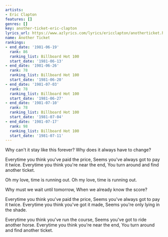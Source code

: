 ```yaml
---
artists:
- Eric Clapton
features: []
genres: []
key: another-ticket-eric-clapton
lyrics_url: https://www.azlyrics.com/lyrics/ericclapton/anotherticket.html
name: Another Ticket
rankings:
- end_date: '1981-06-19'
  rank: 86
  ranking_list: Billboard Hot 100
  start_date: '1981-06-13'
- end_date: '1981-06-26'
  rank: 78
  ranking_list: Billboard Hot 100
  start_date: '1981-06-20'
- end_date: '1981-07-03'
  rank: 78
  ranking_list: Billboard Hot 100
  start_date: '1981-06-27'
- end_date: '1981-07-10'
  rank: 78
  ranking_list: Billboard Hot 100
  start_date: '1981-07-04'
- end_date: '1981-07-17'
  rank: 98
  ranking_list: Billboard Hot 100
  start_date: '1981-07-11'
---
```


Why can't it stay like this forever?
Why does it always have to change?

Everytime you think you've paid the price,
Seems you've always got to pay it twice.
Everytime you think you're near the end,
You turn around and find another ticket.

Oh my love, time is running out.
Oh my love, time is running out.

Why must we wait until tomorrow,
When we already know the score?

Everytime you think you've paid the price,
Seems you've always got to pay it twice.
Everytime you think you've got it made,
Seems you're only lying in the shade.

Everytime you think you've run the course,
Seems you've got to ride another horse.
Everytime you think you're near the end,
You turn around and find another ticket.

